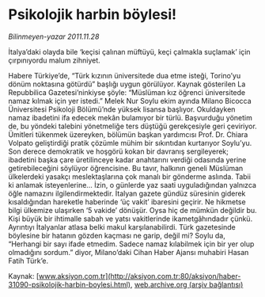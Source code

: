 # Psikolojik harbin böylesi!

*Bilinmeyen-yazar 2011.11.28*

<font class="agenda2NewsSpot">
 İtalya’daki olayda bile ‘keçisi çalınan müftüyü, keçi çalmakla suçlamak’ için çırpınıyordu malum zihniyet.
</font>
<font class="newsDetail">
 <p>
 </p>
 <p>
  Habere Türkiye’de, “Türk kızının üniversitede dua etme isteği, Torino’yu dönüm noktasına götürdü” başlığı uygun görülüyor. Kaynak gösterilen La Repubbilica Gazetesi’ninkiyse şöyle: “Müslüman kız öğrenci üniversitede namaz kılmak için yer istedi.” Melek Nur Soylu ekim ayında Milano Bicocca Üniversitesi Psikoloji Bölümü’nde yüksek lisansa başlıyor. Okuldayken namaz ibadetini ifa edecek mekân bulamıyor bir türlü. Başvurduğu yönetim de, bu yöndeki talebini yönetmeliğe ters düştüğü gerekçesiyle geri çeviriyor. Ümitleri tükenmek üzereyken, bölümün başkan yardımcısı Prof. Dr. Chiara Volpato geliştirdiği pratik çözümle mühim bir sıkıntıdan kurtarıyor Soylu’yu. Son derece demokratik ve hoşgörü kokan bir davranış sergileyerek; ibadetini başka çare üretilinceye kadar anahtarını verdiği odasında yerine getirebileceğini söylüyor öğrencisine. Bu tavır, halkının geneli Müslüman ülkelerdeki yasakçı meslektaşlarına çok manalı bir gönderme aslında. Tabii ki anlamak isteyenlerine… İzin, o günlerde yaz saati uyguladığından yalnızca öğle namazını ilgilendirmektedir. İtalyan gazete gündüz süresinin giderek kısaldığından hareketle haberinde ‘üç vakit’ ibaresini geçirir. Ne hikmetse bilgi ülkemize ulaşırken ‘5 vakide’ dönüşür. Oysa hiç de mümkün değildir bu. Kişi büyük bir ihtimalle sabah ve yatsı vakitlerinde ikametgâhındadır çünkü. Ayrıntıyı İtalyanlar atlasa belki makul karşılanabilirdi. Türk gazetesinde böylesine bir hatanın gözden kaçması ne garip, değil mi? Soylu da, “Herhangi bir sayı ifade etmedim. Sadece namaz kılabilmek için bir yer olup olmadığını sordum.” diyor, Milano’daki Cihan Haber Ajansı muhabiri Hasan Fatih Türk’e.
 </p>
</font>

Kaynak: [www.aksiyon.com.tr](http://aksiyon.com.tr:80/aksiyon/haber-31090-psikolojik-harbin-boylesi.html), [web.archive.org (arşiv bağlantısı)](http://web.archive.org/web/20111210091636/http://aksiyon.com.tr:80/aksiyon/haber-31090-psikolojik-harbin-boylesi.html)
